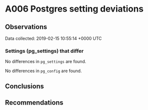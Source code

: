# A006 Postgres setting deviations #

## Observations ##
Data collected: 2019-02-15 10:55:14 +0000 UTC  

### Settings (pg_settings) that differ ###

No differences in `pg_settings` are found.


No differences in `pg_config` are found.



## Conclusions ##


## Recommendations ##

